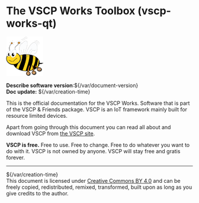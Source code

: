 # The VSCP Works Toolbox (vscp-works-qt)

![VSCP logo](./images/logo_100.png)

**Describe software version**:${/var/document-version}      
**Doc update:** ${/var/creation-time}       

This is the official documentation for the VSCP Works. Software that is part of the VSCP & Friends package. VSCP is an IoT framework mainly built for resource limited devices.

Apart from going through this document you can read all about and download VSCP from [the VSCP site](https://www.vscp.org "The VSCP site"). 

**VSCP is free.** Free to use. Free to change. Free to do whatever you want to do with it. VSCP is not owned by anyone. VSCP will stay free and gratis forever.

---

${/var/creation-time}  
This document is licensed under [Creative Commons BY 4.0](https://creativecommons.org/licenses/by/4.0/) and can be freely copied, redistributed, remixed, transformed, built upon as long as you give credits to the author.


 
